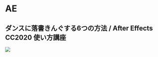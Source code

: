 # AE

## ダンスに落書きんぐする6つの方法 / After Effects CC2020 使い方講座
[![](https://img.youtube.com/vi/4sqm_13lyeo/0.jpg)](https://www.youtube.com/watch?v=4sqm_13lyeo)
